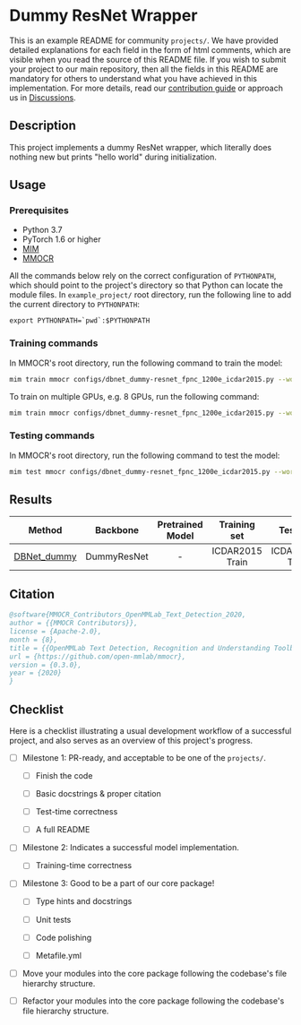 # Dummy ResNet Wrapper

This is an example README for community `projects/`. We have provided detailed explanations for each field in the form of html comments, which are visible when you read the source of this README file. If you wish to submit your project to our main repository, then all the fields in this README are mandatory for others to understand what you have achieved in this implementation. For more details, read our [contribution guide](https://mmocr.readthedocs.io/en/dev-1.x/notes/contribution_guide.html) or approach us in [Discussions](https://github.com/open-mmlab/mmocr/discussions).

## Description

<!-- Share any information you would like others to know. For example:

Author: @xxx.

This is an implementation of \[XXX\]. -->

This project implements a dummy ResNet wrapper, which literally does nothing new but prints "hello world" during initialization.

## Usage

<!-- For a typical model, this section should contain the commands for training and testing. You are also suggested to dump your environment specification to env.yml by `conda env export > env.yml`. -->

### Prerequisites

- Python 3.7
- PyTorch 1.6 or higher
- [MIM](https://github.com/open-mmlab/mim)
- [MMOCR](https://github.com/open-mmlab/mmocr)

All the commands below rely on the correct configuration of `PYTHONPATH`, which should point to the project's directory so that Python can locate the module files. In `example_project/` root directory, run the following line to add the current directory to `PYTHONPATH`:

```shell
export PYTHONPATH=`pwd`:$PYTHONPATH
```

### Training commands

In MMOCR's root directory, run the following command to train the model:

```bash
mim train mmocr configs/dbnet_dummy-resnet_fpnc_1200e_icdar2015.py --work-dir work_dirs/dummy_mae/
```

To train on multiple GPUs, e.g. 8 GPUs, run the following command:

```bash
mim train mmocr configs/dbnet_dummy-resnet_fpnc_1200e_icdar2015.py --work-dir work_dirs/dummy_mae/ --launcher pytorch --gpus 8
```

### Testing commands

In MMOCR's root directory, run the following command to test the model:

```bash
mim test mmocr configs/dbnet_dummy-resnet_fpnc_1200e_icdar2015.py --work-dir work_dirs/dummy_mae/ --checkpoint ${CHECKPOINT_PATH}
```

## Results

<!-- List the results as usually done in other model's README. [Example](https://github.com/open-mmlab/mmocr/blob/1.x/configs/textdet/dbnet/README.md#results-and-models)

You should claim whether this is based on the pre-trained weights, which are converted from the official release; or it's a reproduced result obtained from retraining the model in this project. -->

|                              Method                               |  Backbone   | Pretrained Model |  Training set   |    Test set    | #epoch | Test size | Precision | Recall | Hmean  |         Download         |
| :---------------------------------------------------------------: | :---------: | :--------------: | :-------------: | :------------: | :----: | :-------: | :-------: | :----: | :----: | :----------------------: |
| [DBNet_dummy](configs/dbnet_dummy-resnet_fpnc_1200e_icdar2015.py) | DummyResNet |        -         | ICDAR2015 Train | ICDAR2015 Test |  1200  |    736    |  0.8853   | 0.7583 | 0.8169 | [model](<>) \| [log](<>) |

## Citation

<!-- You may remove this section if not applicable. -->

```bibtex
@software{MMOCR_Contributors_OpenMMLab_Text_Detection_2020,
author = {{MMOCR Contributors}},
license = {Apache-2.0},
month = {8},
title = {{OpenMMLab Text Detection, Recognition and Understanding Toolbox}},
url = {https://github.com/open-mmlab/mmocr},
version = {0.3.0},
year = {2020}
}
```

## Checklist

Here is a checklist illustrating a usual development workflow of a successful project, and also serves as an overview of this project's progress.

<!--  The PIC (person in charge) or contributors of this project should check all the items that they believe have been finished, which will further be verified by codebase maintainers via a PR.

OpenMMLab's maintainer will review the code to ensure the project's quality. Reaching the first milestone means that this project suffices the minimum requirement of being merged into 'projects/'. But this project is only eligible to become a part of the core package upon attaining the last milestone.

Note that keeping this section up-to-date is crucial not only for this project's developers but the entire community, since there might be some other contributors joining this project and deciding their starting point from this list. It also helps maintainers accurately estimate time and effort on further code polishing, if needed.

A project does not necessarily have to be finished in a single PR, but it's essential for the project to at least reach the first milestone in its very first PR. -->

- [ ] Milestone 1: PR-ready, and acceptable to be one of the `projects/`.

  - [ ] Finish the code

    <!-- The code's design shall follow existing interfaces and convention. For example, each model component should be registered into `mmocr.registry.MODELS` and configurable via a config file. -->

  - [ ] Basic docstrings & proper citation

    <!-- Each major object should contain a docstring, describing its functionality and arguments. If you have adapted the code from other open-source projects, don't forget to cite the source project in docstring and make sure your behavior is not against its license. Typically, we do not accept any code snippet under GPL license. [A Short Guide to Open Source Licenses](https://medium.com/nationwide-technology/a-short-guide-to-open-source-licenses-cf5b1c329edd) -->

  - [ ] Test-time correctness

    <!-- If you are reproducing the result from a paper, make sure your model's inference-time performance matches that in the original paper. The weights usually could be obtained by simply renaming the keys in the official pre-trained weights. This test could be skipped though, if you are able to prove the training-time correctness and check the second milestone. -->

  - [ ] A full README

    <!-- As this template does. -->

- [ ] Milestone 2: Indicates a successful model implementation.

  - [ ] Training-time correctness

    <!-- If you are reproducing the result from a paper, checking this item means that you should have trained your model from scratch based on the original paper's specification and verified that the final result matches the report within a minor error range. -->

- [ ] Milestone 3: Good to be a part of our core package!

  - [ ] Type hints and docstrings

    <!-- Ideally *all* the methods should have [type hints](https://www.pythontutorial.net/python-basics/python-type-hints/) and [docstrings](https://google.github.io/styleguide/pyguide.html#381-docstrings). [Example](https://github.com/open-mmlab/mmocr/blob/76637a290507f151215d299707c57cea5120976e/mmocr/utils/polygon_utils.py#L80-L96) -->

  - [ ] Unit tests

    <!-- Unit tests for each module are required. [Example](https://github.com/open-mmlab/mmocr/blob/76637a290507f151215d299707c57cea5120976e/tests/test_utils/test_polygon_utils.py#L97-L106) -->

  - [ ] Code polishing

    <!-- Refactor your code according to reviewer's comment. -->

  - [ ] Metafile.yml

    <!-- It will be parsed by MIM and Inferencer. [Example](https://github.com/open-mmlab/mmocr/blob/1.x/configs/textdet/dbnet/metafile.yml) -->

- [ ] Move your modules into the core package following the codebase's file hierarchy structure.

  <!-- In particular, you may have to refactor this README into a standard one. [Example](/configs/textdet/dbnet/README.md) -->

- [ ] Refactor your modules into the core package following the codebase's file hierarchy structure.
